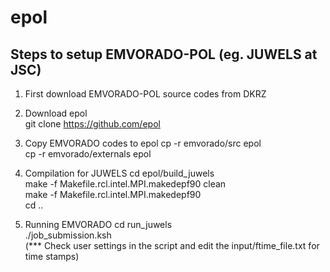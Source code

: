 # epol
## Steps to setup EMVORADO-POL (eg. JUWELS at JSC)

1) First download EMVORADO-POL source codes from DKRZ

2) Download epol\
git clone https://github.com/epol

3) Copy EMVORADO codes to epol
cp -r emvorado/src epol\
cp -r emvorado/externals epol

4) Compilation for JUWELS
cd epol/build_juwels\
make -f Makefile.rcl.intel.MPI.makedepf90 clean\
make -f Makefile.rcl.intel.MPI.makedepf90\
cd ..

5) Running EMVORADO
cd run_juwels\
./job_submission.ksh\
(*** Check user settings in the script and edit the input/ftime_file.txt for time stamps)



